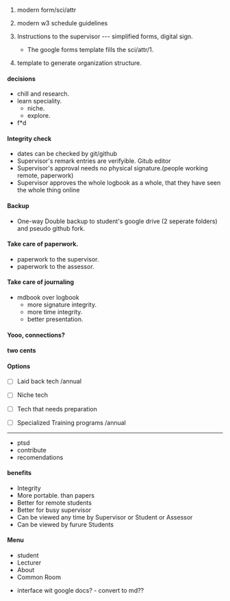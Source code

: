 1. modern form/sci/attr
2. modern w3 schedule guidelines
3. Instructions to the supervisor --- simplified forms, digital sign.
   - The google forms template fills the sci/attr/1.


4. template to generate organization structure.


#### decisions
- chill and research.
- learn speciality.
  - niche.
  - explore.
- f*d

#### Integrity check
- dates can be checked by git/github
- Supervisor's remark entries are verifyible. Gitub editor
- Supervisor's approval needs no physical signature.(people working remote, paperwork)
- Supervisor approves the whole logbook as a whole, that they have seen the whole thing online

#### Backup
- One-way Double backup to student's google drive (2 seperate folders) and pseudo github fork.


#### Take care of paperwork.
 - paperwork to the supervisor.
 - paperwork to the assessor.

#### Take care of journaling
- mdbook over logbook
  - more signature integrity.
  - more time integrity.
  - better presentation.

#### Yooo, connections?

#### two cents
#### Options

- [ ] Laid back tech /annual
- [ ] Niche tech
- [ ] Tech that needs preparation
- [ ] Specialized Training programs /annual


----
- ptsd
- contribute
- recomendations

#### benefits
- Integrity
- More portable. than papers
- Better for remote students
- Better for busy supervisor
- Can be viewed any time by Supervisor or Student or Assessor
- Can be viewed by furure Students

#### Menu
- student
- Lecturer
- About
- Common Room

* interface wit google docs? - convert to md??